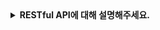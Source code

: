 <details>
  <summary><strong>RESTful API에 대해 설명해주세요.</strong></summary>

<br>

## RESTful API
- HTTP 프로토콜을 기반으로하는 웹 서비스 아키텍처입니다.
- 자원, 메소드, 메시지 등을 정의하여 클라이언트-서버 간의 통신을 가능하게 합니다.
- RESTful API는 표준 HTTP 메소드(GET, POST, PUT, DELETE)를 사용하여 서버와 통신합니다.

#### ☑️ 추가질문. HTTP 메소드에 대해 설명해주세요.
- GET: 서버에서 리소스(데이터)를 요청하는 메소드입니다. 요청한 데이터를 가져와 응답합니다.
- POST: 서버에 데이터를 전송하는 메소드입니다. 데이터를 전송하여 서버에서 처리하고, 처리 결과를 응답합니다.
- PUT: 서버에 데이터를 업데이트하는 메소드입니다. 요청한 데이터를 서버에 저장하고, 처리 결과를 응답합니다.
- DELETE: 서버에서 데이터를 삭제하는 메소드입니다. 요청한 데이터를 서버에서 삭제하고, 처리 결과를 응답합니다.
  
</details>
